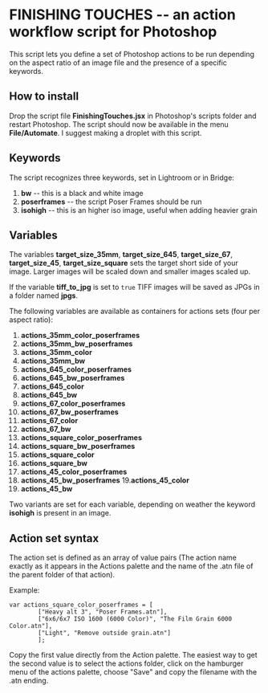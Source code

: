 # FINISHING TOUCHES -- an action workflow script for Photoshop

This script lets you define a set of Photoshop actions to be run depending on the aspect ratio of an image file and the presence of a specific keywords.

## How to install

Drop the script file **FinishingTouches.jsx** in Photoshop's scripts folder and restart Photoshop. The script should now be available in the menu **File/Automate**. I suggest making a droplet with this script.

## Keywords

The script recognizes three keywords, set in Lightroom or in Bridge:

1. **bw** -- this is a black and white image
2. **poserframes** -- the script Poser Frames should be run
3. **isohigh** -- this is an higher iso image, useful when adding heavier grain

## Variables

The variables **target_size_35mm**, **target_size_645**, **target_size_67**, **target_size_45**, **target_size_square** sets the target short side of your image. Larger images will be scaled down and smaller images scaled up.

If the variable **tiff_to_jpg** is set to `true` TIFF images will be saved as JPGs in a folder named **jpgs**.

The following variables are available as containers for actions sets (four per aspect ratio):

1. **actions_35mm_color_poserframes**
2. **actions_35mm_bw_poserframes**
3. **actions_35mm_color**
4. **actions_35mm_bw**
5. **actions_645_color_poserframes**
6. **actions_645_bw_poserframes**
7. **actions_645_color**
8. **actions_645_bw**
9. **actions_67_color_poserframes**
10. **actions_67_bw_poserframes**
11. **actions_67_color**
12. **actions_67_bw**
13. **actions_square_color_poserframes**
14. **actions_square_bw_poserframes**
15. **actions_square_color**
16. **actions_square_bw**
17. **actions_45_color_poserframes**
18. **actions_45_bw_poserframes**
19.**actions_45_color**
20. **actions_45_bw**

Two variants are set for each variable, depending on weather the keyword **isohigh** is present in an image.

## Action set syntax

The action set is defined as an array of value pairs (The action name exactly as it appears in the Actions palette and the name of the .atn file of the parent folder of that action).

Example:

	var actions_square_color_poserframes = [
			["Heavy alt 3", "Poser Frames.atn"],
			["6x6/6x7 ISO 1600 (6000 Color)", "The Film Grain 6000 Color.atn"], 
			["Light", "Remove outside grain.atn"]
			];
								
Copy the first value directly from the Action palette. The easiest way to get the second value is to select the actions folder, click on the hamburger menu of the actions palette, choose "Save" and copy the filename with the .atn ending.